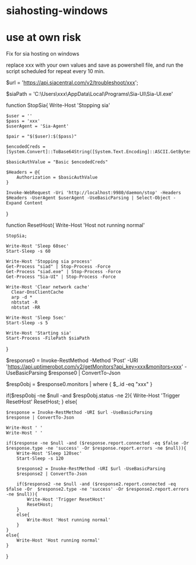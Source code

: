 # siahosting-windows
# use at own risk

Fix for sia hosting on windows

replace xxx with your own values and save as powershell file, and run the script scheduled for repeat every 10 min.

$url = 'https://api.siacentral.com/v2/troubleshoot/xxx';

$siaPath = 'C:\Users\xxx\AppData\Local\Programs\Sia-UI\Sia-UI.exe'

function StopSia{
    Write-Host 'Stopping sia'

    $user = ''
    $pass = 'xxx'
    $userAgent = 'Sia-Agent'

    $pair = "$($user):$($pass)"

    $encodedCreds = [System.Convert]::ToBase64String([System.Text.Encoding]::ASCII.GetBytes($pair))

    $basicAuthValue = "Basic $encodedCreds"

    $Headers = @{
        Authorization = $basicAuthValue
    }

    Invoke-WebRequest -Uri 'http://localhost:9980/daemon/stop' -Headers $Headers -UserAgent $userAgent -UseBasicParsing | Select-Object -Expand Content
}

function ResetHost{
    Write-Host 'Host not running normal'

    StopSia;

    Write-Host 'Sleep 60sec'
    Start-Sleep -s 60

    Write-Host 'Stopping sia process'
    Get-Process "siad" | Stop-Process -Force
    Get-Process "siad.exe" | Stop-Process -Force
    Get-Process "Sia-UI" | Stop-Process -Force

    Write-Host 'Clear network cache'
	  Clear-DnsClientCache
	  arp -d *
	  nbtstat -R
	  nbtstat -RR

    Write-Host 'Sleep 5sec'
    Start-Sleep -s 5

    Write-Host 'Starting sia'
    Start-Process -FilePath $siaPath
}

$response0 = Invoke-RestMethod -Method 'Post' -URI 'https://api.uptimerobot.com/v2/getMonitors?api_key=xxx&monitors=xxx' -UseBasicParsing
$response0 | ConvertTo-Json

$resp0obj = $response0.monitors | where { $_.id -eq "xxx" }

if($resp0obj -ne $null -and $resp0obj.status -ne 2){
    Write-Host 'Trigger ResetHost'
    ResetHost;
}
else{

    $response = Invoke-RestMethod -URI $url -UseBasicParsing
    $response | ConvertTo-Json

    Write-Host ' '
    Write-Host ' '

    if($response -ne $null -and ($response.report.connected -eq $false -Or  $response.type -ne 'success' -Or $response.report.errors -ne $null)){
        Write-Host 'Sleep 120sec'
        Start-Sleep -s 120

        $response2 = Invoke-RestMethod -URI $url -UseBasicParsing
        $response2 | ConvertTo-Json

        if($response2 -ne $null -and ($response2.report.connected -eq $false -Or  $response2.type -ne 'success' -Or $response2.report.errors -ne $null)){
            Write-Host 'Trigger ResetHost'
            ResetHost;
        }
	    else{
        	Write-Host 'Host running normal'
    	}
    }
    else{
        Write-Host 'Host running normal'
    }
}
